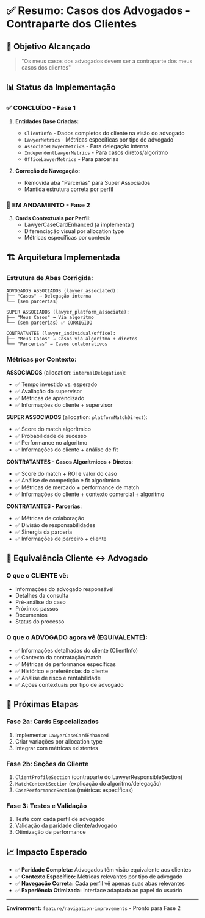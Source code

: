 # ✅ Resumo: Casos dos Advogados - Contraparte dos Clientes

## 🎯 **Objetivo Alcançado**
> "Os meus casos dos advogados devem ser a contraparte dos meus casos dos clientes"

## 📊 **Status da Implementação**

### ✅ **CONCLUÍDO - Fase 1**
1. **Entidades Base Criadas:**
   - `ClientInfo` - Dados completos do cliente na visão do advogado
   - `LawyerMetrics` - Métricas específicas por tipo de advogado
   - `AssociateLawyerMetrics` - Para delegação interna
   - `IndependentLawyerMetrics` - Para casos diretos/algoritmo
   - `OfficeLawyerMetrics` - Para parcerias

2. **Correção de Navegação:**
   - Removida aba "Parcerias" para Super Associados
   - Mantida estrutura correta por perfil

### 🔄 **EM ANDAMENTO - Fase 2**
3. **Cards Contextuais por Perfil:**
   - LawyerCaseCardEnhanced (a implementar)
   - Diferenciação visual por allocation type
   - Métricas específicas por contexto

## 🏗️ **Arquitetura Implementada**

### **Estrutura de Abas Corrigida:**

```
ADVOGADOS ASSOCIADOS (lawyer_associated):
├── "Casos" → Delegação interna
└── (sem parcerias)

SUPER ASSOCIADOS (lawyer_platform_associate):
├── "Meus Casos" → Via algoritmo
└── (sem parcerias) ✅ CORRIGIDO

CONTRATANTES (lawyer_individual/office):
├── "Meus Casos" → Casos via algoritmo + diretos
└── "Parcerias" → Casos colaborativos
```

### **Métricas por Contexto:**

**ASSOCIADOS** (allocation: `internalDelegation`):
- ✅ Tempo investido vs. esperado
- ✅ Avaliação do supervisor
- ✅ Métricas de aprendizado
- ✅ Informações do cliente + supervisor

**SUPER ASSOCIADOS** (allocation: `platformMatchDirect`):
- ✅ Score do match algorítmico
- ✅ Probabilidade de sucesso
- ✅ Performance no algoritmo
- ✅ Informações do cliente + análise de fit

**CONTRATANTES - Casos Algorítmicos + Diretos**:
- ✅ Score do match + ROI e valor do caso
- ✅ Análise de competição e fit algorítmico
- ✅ Métricas de mercado + performance de match
- ✅ Informações do cliente + contexto comercial + algoritmo

**CONTRATANTES - Parcerias**:
- ✅ Métricas de colaboração
- ✅ Divisão de responsabilidades
- ✅ Sinergia da parceria
- ✅ Informações de parceiro + cliente

## 🎯 **Equivalência Cliente ↔ Advogado**

### **O que o CLIENTE vê:**
- Informações do advogado responsável
- Detalhes da consulta
- Pré-análise do caso
- Próximos passos
- Documentos
- Status do processo

### **O que o ADVOGADO agora vê (EQUIVALENTE):**
- ✅ Informações detalhadas do cliente (ClientInfo)
- ✅ Contexto da contratação/match
- ✅ Métricas de performance específicas
- ✅ Histórico e preferências do cliente
- ✅ Análise de risco e rentabilidade
- ✅ Ações contextuais por tipo de advogado

## 🚀 **Próximas Etapas**

### **Fase 2a: Cards Especializados**
1. Implementar `LawyerCaseCardEnhanced`
2. Criar variações por allocation type
3. Integrar com métricas existentes

### **Fase 2b: Seções do Cliente**
1. `ClientProfileSection` (contraparte do LawyerResponsibleSection)
2. `MatchContextSection` (explicação do algoritmo/delegação)
3. `CasePerformanceSection` (métricas específicas)

### **Fase 3: Testes e Validação**
1. Teste com cada perfil de advogado
2. Validação da paridade cliente/advogado
3. Otimização de performance

## 📈 **Impacto Esperado**

- ✅ **Paridade Completa:** Advogados têm visão equivalente aos clientes
- ✅ **Contexto Específico:** Métricas relevantes por tipo de advogado
- ✅ **Navegação Correta:** Cada perfil vê apenas suas abas relevantes
- ✅ **Experiência Otimizada:** Interface adaptada ao papel do usuário

---
**Environment:** `feature/navigation-improvements` - Pronto para Fase 2 
 